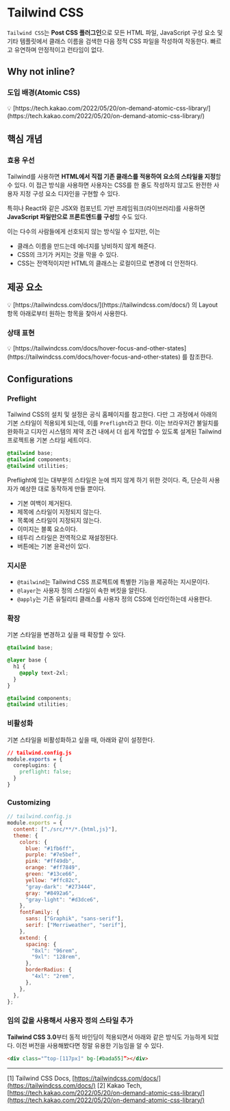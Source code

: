 # Tailwind CSS

`Tailwind CSS`는 **Post CSS 플러그인**으로 모든 HTML 파일, JavaScript 구성 요소 및 기타 템플릿에서 클래스 이름을 검색한 다음 정적 CSS 파일을 작성하여 작동한다. 빠르고 유연하며 안정적이고 런타임이 없다.

## Why not inline?

### 도입 배경(Atomic CSS)

<aside>
💡 [https://tech.kakao.com/2022/05/20/on-demand-atomic-css-library/](https://tech.kakao.com/2022/05/20/on-demand-atomic-css-library/)

</aside>

## 핵심 개념

### 효용 우선

Tailwind를 사용하면 **HTML에서 직접 기존 클래스를 적용하여 요소의 스타일을 지정**할 수 있다. 이 접근 방식을 사용하면 사용자는 CSS를 한 줄도 작성하지 않고도 완전한 사용자 지정 구성 요소 디자인을 구현할 수 있다.

특히나 React와 같은 JSX와 컴포넌트 기반 프레임워크(라이브러리)를 사용하면 **JavaScript 파일만으로 프론트엔드를 구성**할 수도 있다.

이는 다수의 사람들에게 선호되지 않는 방식일 수 있지만, 이는

- 클래스 이름을 만드는데 에너지를 낭비하지 않게 해준다.
- CSS의 크기가 커지는 것을 막을 수 있다.
- CSS는 전역적이지만 HTML의 클래스는 로컬이므로 변경에 더 안전하다.

## 제공 요소

<aside>
💡 [https://tailwindcss.com/docs/](https://tailwindcss.com/docs/) 의 Layout 항목 아래로부터 원하는 항목을 찾아서 사용한다.

</aside>

### 상태 표현

<aside>
💡 [https://tailwindcss.com/docs/hover-focus-and-other-states](https://tailwindcss.com/docs/hover-focus-and-other-states) 를 참조한다.

</aside>

## Configurations

### Preflight

Tailwind CSS의 설치 및 설정은 공식 홈페이지를 참고한다. 다만 그 과정에서 아래의 기본 스타일이 적용되게 되는데, 이를 `Preflight`라고 한다. 이는 브라우저간 불일치를 완화하고 디자인 시스템의 제약 조건 내에서 더 쉽게 작업할 수 있도록 설계된 Tailwind 프로젝트용 기본 스타일 세트이다.

```css
@tailwind base;
@tailwind components;
@tailwind utilities;
```

Preflight에 있는 대부분의 스타일은 눈에 띄지 않게 하기 위한 것이다. 즉, 단순히 사용자가 예상한 대로 동작하게 만들 뿐이다.

- 기본 여백이 제거된다.
- 제목에 스타일이 지정되지 않는다.
- 목록에 스타일이 지정되지 않는다.
- 이미지는 블록 요소이다.
- 테두리 스타일은 전역적으로 재설정된다.
- 버튼에는 기본 윤곽선이 있다.

### 지시문

- `@tailwind`는 Tailwind CSS 프로젝트에 특별한 기능을 제공하는 지시문이다.
- `@layer`는 사용자 정의 스타일이 속한 버킷을 알린다.
- `@apply`는 기존 유틸리티 클래스를 사용자 정의 CSS에 인라인하는데 사용한다.

### 확장

기본 스타일을 변경하고 싶을 때 확장할 수 있다.

```css
@tailwind base;

@layer base {
  h1 {
    @apply text-2xl;
  }
}

@tailwind components;
@tailwind utilities;
```

### 비활성화

기본 스타일을 비활성화하고 싶을 때, 아래와 같이 설정한다.

```css
// tailwind.config.js
module.exports = {
  coreplugins: {
    preflight: false;
  }
}
```

### Customizing

```jsx
// tailwind.config.js
module.exports = {
  content: ["./src/**/*.{html,js}"],
  theme: {
    colors: {
      blue: "#1fb6ff",
      purple: "#7e5bef",
      pink: "#ff49db",
      orange: "#ff7849",
      green: "#13ce66",
      yellow: "#ffc82c",
      "gray-dark": "#273444",
      gray: "#8492a6",
      "gray-light": "#d3dce6",
    },
    fontFamily: {
      sans: ["Graphik", "sans-serif"],
      serif: ["Merriweather", "serif"],
    },
    extend: {
      spacing: {
        "8xl": "96rem",
        "9xl": "128rem",
      },
      borderRadius: {
        "4xl": "2rem",
      },
    },
  },
};
```

### 임의 값을 사용해서 사용자 정의 스타일 추가

**Tailwind CSS 3.0**부터 동적 바인딩이 적용되면서 아래와 같은 방식도 가능하게 되었다. 이전 버전을 사용해봤다면 정말 유용한 기능임을 알 수 있다.

```html
<div class="“top-[117px]" bg-[#bada55]”></div>
```

---

[1] Tailwind CSS Docs, [https://tailwindcss.com/docs/](https://tailwindcss.com/docs/)
[2] Kakao Tech, [https://tech.kakao.com/2022/05/20/on-demand-atomic-css-library/](https://tech.kakao.com/2022/05/20/on-demand-atomic-css-library/)
